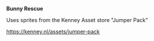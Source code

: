 **Bunny Rescue**

Uses sprites from the Kenney Asset store "Jumper Pack"

https://kenney.nl/assets/jumper-pack
